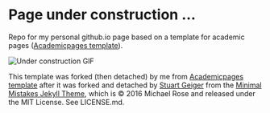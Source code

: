 # Page under construction ...
Repo for my personal github.io page based on a template for academic pages ([Academicpages template](https://academicpages.github.io/)).  

![Under construction GIF](https://github.com/luckyluks/luckyluks.github.io/blob/master/images/under_construction.gif)

This template was forked (then detached) by me from [Academicpages template](https://academicpages.github.io/) after it was forked and detached by [Stuart Geiger](https://github.com/staeiou) from the [Minimal Mistakes Jekyll Theme](https://mmistakes.github.io/minimal-mistakes/), which is © 2016 Michael Rose and released under the MIT License. See LICENSE.md.

